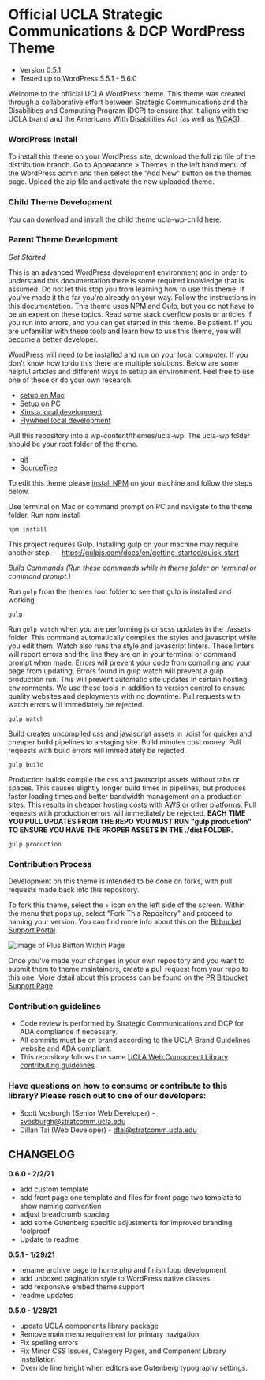 # Official UCLA Strategic Communications & DCP WordPress Theme #

* Version 0.5.1
* Tested up to WordPress 5.5.1 - 5.6.0


Welcome to the official UCLA WordPress theme. This theme was created through a collaborative effort between Strategic Communications and the Disabilities and Computing Program (DCP) to ensure that it aligns with the UCLA brand and the Americans With Disabilities Act (as well as [WCAG](https://www.w3.org/TR/WCAG21/)).


### WordPress Install ###
To install this theme on your WordPress site, download the full zip file of the distribution branch. Go to Appearance > Themes in the left hand menu of the WordPress admin and then select the "Add New" button on the themes page. Upload the zip file and activate the new uploaded theme.

### Child Theme Development ###
You can download and install the child theme ucla-wp-child [here](https://bitbucket.org/uclaucomm/ucla-wp-child/src/distribution/).

### Parent Theme Development ###

*Get Started*

This is an advanced WordPress development environment and in order to understand this documentation there is some required knowledge that is assumed. Do not let this stop you from learning how to use this theme. If you've made it this far you're already on your way. Follow the instructions in this documentation. This theme uses NPM and Gulp, but you do not have to be an expert on these topics. Read some stack overflow posts or articles if you run into errors, and you can get started in this theme. Be patient. If you are unfamiliar with these tools and learn how to use this theme, you will become a better developer.

WordPress will need to be installed and run on your local computer. If you don't know how to do this there are multiple solutions. Below are some helpful articles and different ways to setup an environment. Feel free to use one of these or do your own research.
* [setup on Mac](https://www.themeum.com/install-wordpress-localhost/)
* [Setup on PC](https://themeisle.com/blog/install-xampp-and-wordpress-locally/)
* [Kinsta local development](https://kinsta.com/blog/install-wordpress-locally/)
* [Flywheel local development](https://localwp.com/)


Pull this repository into a wp-content/themes/ucla-wp. The ucla-wp folder should be your root folder of the theme.
* [git](https://git-scm.com/doc)
* [SourceTree](https://www.sourcetreeapp.com/)

To edit this theme please [install NPM](https://www.npmjs.com/get-npm) on your machine and follow the steps below.


Use terminal on Mac or command prompt on PC and navigate to the theme folder. Run npm install
```
npm install
```

This project requires Gulp. Installing gulp on your machine may require another step. -- https://gulpjs.com/docs/en/getting-started/quick-start


*Build Commands (Run these commands while in theme folder on terminal or command prompt.)*

Run `gulp` from the themes root folder to see that gulp is installed and working.
```
gulp
```

Run `gulp watch` when you are performing js or scss updates in the ./assets folder. This command automatically compiles the styles and javascript while you edit them. Watch also runs the style and javascript linters. These linters will report errors and the line they are on in your terminal or command prompt when made. Errors will prevent your code from compiling and your page from updating. Errors found in gulp watch will prevent a gulp production run. This will prevent automatic site updates in certain hosting environments. We use these tools in addition to version control to ensure quality websites and deployments with no downtime. Pull requests with watch errors will immediately be rejected.
```
gulp watch
```

Build creates uncompiled css and javascript assets in ./dist for quicker and cheaper build pipelines to a staging site. Build minutes cost money. Pull requests with build errors will immediately be rejected.
```
gulp build
```

Production builds compile the css and javascript assets without tabs or spaces. This causes slightly longer build times in pipelines, but produces faster loading times and better bandwidth management on a production sites. This results in cheaper hosting costs with AWS or other platforms. Pull requests with production errors will immediately be rejected.
**EACH TIME YOU PULL UPDATES FROM THE REPO YOU MUST RUN "gulp production" TO ENSURE YOU HAVE THE PROPER ASSETS IN THE ./dist FOLDER.**
```
gulp production
```

### Contribution Process ###

Development on this theme is intended to be done on forks, with pull requests made back into this repository.

To fork this theme, select the + icon on the left side of the screen. Within the menu that pops up, select "Fork This Repository" and proceed to naming your version. You can find more info about this on the [Bitbucket Support Portal](https://support.atlassian.com/bitbucket-cloud/docs/fork-a-repository/).

![Image of Plus Button Within Page](https://i.imgur.com/uEwqW3P.png)

Once you've made your changes in your own repository and you want to submit them to theme maintainers, create a pull request from your repo to this one. More detail about this process can be found on the [PR Bitbucket Support Page](https://support.atlassian.com/bitbucket-cloud/docs/create-a-pull-request-to-merge-your-change/).

### Contribution guidelines ###

* Code review is performed by Strategic Communications and DCP for ADA compliance if necessary.
* All commits must be on brand according to the UCLA Brand Guidelines website and ADA compliant.
* This repository follows the same [UCLA Web Component Library contributing guidelines](https://ucla-fractal.s3-us-west-1.amazonaws.com/build/docs/contribute/contributing.html).

### Have questions on how to consume or contribute to this library? Please reach out to one of our developers: ###

* Scott Vosburgh (Senior Web Developer) - svosburgh@stratcomm.ucla.edu
* Dillan Tai (Web Developer) - dtai@stratcomm.ucla.edu

## CHANGELOG ##

**0.6.0 - 2/2/21**

* add custom template
* add front page one template and files for front page two template to show naming convention
* adjust breadcrumb spacing
* add some Gutenberg specific adjustments for improved branding foolproof
* Update to readme

**0.5.1 - 1/29/21**

* rename archive page to home.php and finish loop development
* add unboxed pagination style to WordPress native classes
* add responsive embed theme support
* readme updates

**0.5.0 - 1/28/21**

* update UCLA components library package
* Remove main menu requirement for primary navigation
* Fix spelling errors
* Fix Minor CSS Issues, Category Pages, and Component Library Installation
* Override line height when editors use Gutenberg typography settings.

